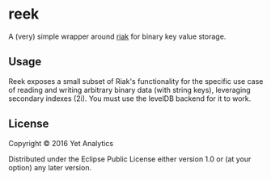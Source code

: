 # reek

A (very) simple wrapper around [riak](https://github.com/basho/riak-java-client) for binary key value storage.

## Usage

Reek exposes a small subset of Riak's functionality for the specific use case of reading and writing arbitrary binary data (with string keys), leveraging secondary indexes (2i). You must use the levelDB backend for it to work.


## License

Copyright © 2016 Yet Analytics

Distributed under the Eclipse Public License either version 1.0 or (at
your option) any later version.
